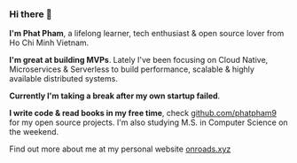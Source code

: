 ### Hi there 👋

**I'm Phat Pham**, a lifelong learner, tech enthusiast & open source lover from Ho Chi Minh Vietnam.

**I'm great at building MVPs**. Lately I've been focusing on Cloud Native, Microservices & Serverless to build performance, scalable & highly available distributed systems.

**Currently I'm taking a break after my own startup failed**.

**I write code & read books in my free time**, check [github.com/phatpham9](https://github.com/phatpham9) for my open source projects. I'm also studying M.S. in Computer Science on the weekend.

Find out more about me at my personal website [onroads.xyz](https://onroads.xyz)

<!--
**phatpham9/phatpham9** is a ✨ _special_ ✨ repository because its `README.md` (this file) appears on your GitHub profile.

Here are some ideas to get you started:

- 🔭 I’m currently working on ...
- 🌱 I’m currently learning ...
- 👯 I’m looking to collaborate on ...
- 🤔 I’m looking for help with ...
- 💬 Ask me about ...
- 📫 How to reach me: ...
- 😄 Pronouns: ...
- ⚡ Fun fact: ...
-->
